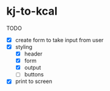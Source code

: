 # kj-to-kcal

TODO
- [x] create form to take input from user
- [x] styling
  - [x] header
  - [x] form
  - [x] output
  - [ ] buttons
- [x] print to screen